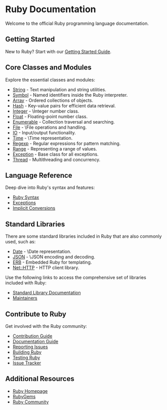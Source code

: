 # Ruby Documentation

Welcome to the official Ruby programming language documentation.

## Getting Started

New to Ruby? Start with our [Getting Started Guide](https://www.ruby-lang.org/en/documentation/quickstart/).

## Core Classes and Modules

Explore the essential classes and modules:

- [String](String.html) - Text manipulation and string utilities.
- [Symbol](Symbol.html) - Named identifiers inside the Ruby interpreter.
- [Array](Array.html) - Ordered collections of objects.
- [Hash](Hash.html) - Key-value pairs for efficient data retrieval.
- [Integer](Integer.html) - \Integer number class.
- [Float](Float.html) - Floating-point number class.
- [Enumerable](Enumerable.html) - Collection traversal and searching.
- [File](File.html) - \File operations and handling.
- [IO](IO.html) - Input/output functionality.
- [Time](Time.html) - \Time representation.
- [Regexp](Regexp.html) - Regular expressions for pattern matching.
- [Range](Range.html) - Representing a range of values.
- [Exception](Exception.html) - Base class for all exceptions.
- [Thread](Thread.html) - Multithreading and concurrency.

## Language Reference

Deep dive into Ruby's syntax and features:

- [Ruby Syntax](syntax_rdoc.html)
- [Exceptions](exceptions_md.html)
- [Implicit Conversions](implicit_conversions_md.html)

## Standard Libraries

There are some standard libraries included in Ruby that are also commonly used, such as:

- [Date](Date.html) - \Date representation.
- [JSON](JSON.html) - \JSON encoding and decoding.
- [ERB](ERB.html) - Embedded Ruby for templating.
- [Net::HTTP](Net/HTTP.html) - HTTP client library.

Use the following links to access the comprehensive set of libraries included with Ruby:

- [Standard Library Documentation](standard_library_rdoc.html)
- [Maintainers](maintainers_md.html)

## Contribute to Ruby

Get involved with the Ruby community:

- [Contribution Guide](contributing_md.html)
- [Documentation Guide](contributing/documentation_guide_md.html)
- [Reporting Issues](contributing/reporting_issues_md.html)
- [Building Ruby](contributing/building_ruby_md.html)
- [Testing Ruby](contributing/testing_ruby_md.html)
- [Issue Tracker](https://bugs.ruby-lang.org/projects/ruby-master/issues)

## Additional Resources

- [Ruby Homepage](https://www.ruby-lang.org/)
- [RubyGems](https://rubygems.org/)
- [Ruby Community](https://www.ruby-lang.org/en/community/)
